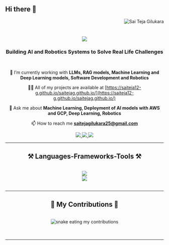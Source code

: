 ## Hi there 👋

<!--
**saiteja12-g/saiteja12-g** is a ✨ _special_ ✨ repository because its `README.md` (this file) appears on your GitHub profile.

Here are some ideas to get you started:

- 🔭 I’m currently working on ...
- 🌱 I’m currently learning ...
- 👯 I’m looking to collaborate on ...
- 🤔 I’m looking for help with ...
- 💬 Ask me about ...
- 📫 How to reach me: ...
- 😄 Pronouns: ...
- ⚡ Fun fact: ...
-->
<p align="right"> 
    <img src="https://komarev.com/ghpvc/?username=saiteja12-g&label=Profile%20views&color=0e75b6&style=flat" alt="Sai Teja Gilukara" /> 
</p>

<h1 align="center">
    <img src="https://readme-typing-svg.herokuapp.com/?font=Righteous&size=35&center=true&vCenter=true&width=500&height=70&duration=4000&lines=Hi+There!+👋;+I'm+Sai+Teja+Gilukara!" />
</h1>


<h3 align="center">Building AI and Robotics Systems to Solve Real Life Challenges
</h3>

<br>

<div align="center">
  
🔭 I’m currently working with **LLMs, RAG models, Machine Learning and Deep Learning models, Software Development and Robotics**

👨‍💻 All of my projects are available at [https://saiteja12-g.github.io/saitejag.github.io/](https://saiteja12-g.github.io/saitejag.github.io/)

💬 Ask me about **Machine Learning, Deployment of AI models with AWS and GCP, Deep Learning, Robotics**

📫 How to reach me **saitejagilukara25@gmail.com**
</div>

<div align="center"> 
  <a href="mailto:saitejagilukara25@gmail.com">
    <img src="https://img.shields.io/badge/Gmail-333333?style=for-the-badge&logo=gmail&logoColor=red" />
  </a>
  <a href="https://www.linkedin.com/in/sai-teja-gilukara-081a791b0/" target="_blank">
    <img src="https://img.shields.io/badge/LinkedIn-0077B5?style=for-the-badge&logo=linkedin&logoColor=white" target="_blank" />
  </a>
  <a href="https://saiteja12-g.github.io/saitejag.github.io/" target="_blank">
     <img src="https://img.shields.io/badge/Portfolio-FF5722?style=for-the-badge&logo=todoist&logoColor=white" target="_blank" />
  </a>
</div>

 <hr/>

 <h2 align="center">⚒️ Languages-Frameworks-Tools ⚒️</h2>
<br/>
<div align="center">
  <img src="https://skillicons.dev/icons?i=python,cpp,cmake,c,matlab,github,pytorch,opencv,latex,windows,linux" />
  <br>
  <img src="https://skillicons.dev/icons?i=vscode,ros,docker,html,ai,nodejs,mongodb,aws,ubuntu" />
  <br>
</div>

<br/>
<hr/>

<div align="center">
  <h2>🐍 My Contributions 🐍</h2>
  <br>
  <img alt="snake eating my contributions" src="https://raw.githubusercontent.com/akasparm/saiteja12-g/output/github-contribution-grid-snake.svg" />
  <br/><br/><br/>
</div>
<hr/>
